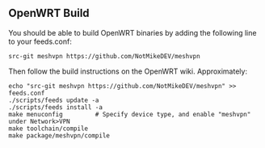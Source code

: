 ## OpenWRT Build

You should be able to build OpenWRT binaries by adding the following line to your feeds.conf:

	src-git meshvpn https://github.com/NotMikeDEV/meshvpn

Then follow the build instructions on the OpenWRT wiki. Approximately:

	echo "src-git meshvpn https://github.com/NotMikeDEV/meshvpn" >> feeds.conf
	./scripts/feeds update -a
	./scripts/feeds install -a
	make menuconfig			# Specify device type, and enable "meshvpn" under Network>VPN
	make toolchain/compile
	make package/meshvpn/compile
